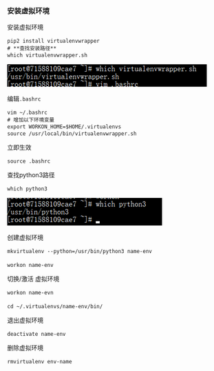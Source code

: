 ### 安装虚拟环境  

安装虚拟环境
```Shell
pip2 install virtualenvwrapper
# **查找安装路径**   
which virtualenvwrapper.sh
```
![virtual](/res/python/bushu_1.png)

编辑`.bashrc`
```Shell
vim ~/.bashrc
# 增加以下环境变量
export WORKON_HOME=$HOME/.virtualenvs  
source /usr/local/bin/virtualenvwrapper.sh

```

立即生效

```Shell
source .bashrc
```
查找python3路径
```Shell
which python3
```
![python3](/res/python/bushu_2.png)

创建虚拟环境
```Shell
mkvirtualenv --python=/usr/bin/python3 name-env

workon name-env
```

切换/激活 虚拟环境
```Shell
workon name-evn

cd ~/.virtualenvs/name-env/bin/
```
退出虚拟环境
```Shell
deactivate name-env
```

删除虚拟环境
```shell
rmvirtualenv env-name
```
